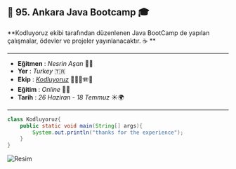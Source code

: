 ##  🚀 95. Ankara Java Bootcamp 🎓

**Kodluyoruz ekibi tarafından düzenlenen Java BootCamp de yapılan çalışmalar, ödevler ve projeler yayınlanacaktır. ☕️ **

----

* **Eğitmen** : *Nesrin Aşan* 👩‍🏫
* **Yer** : *Turkey* 🇹🇷
* **Ekip** : [*Kodluyoruz*](https://www.kodluyoruz.org) 🎷🥁🎸🪗🎪
* **Eğitim** : *Online* 👨‍💻
* **Tarih** :  *26 Haziran - 18 Temmuz* ☀️🌍

---



```java
class Kodluyoruz{
	public static void main(String[] args){
		System.out.println("thanks for the experience");	
	}
}
```



![Resim](https://media.kommunity.com/communities/kodluyoruz/17637/27971846_748761281998348_2999043640998413504_n.png?p=community-800)
























